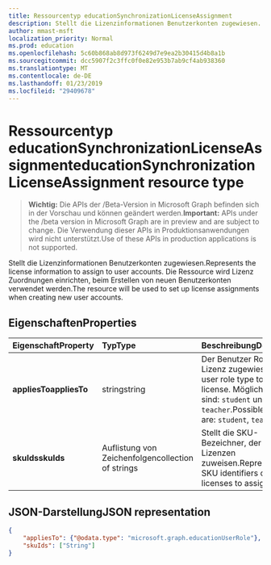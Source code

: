 ```yaml
---
title: Ressourcentyp educationSynchronizationLicenseAssignment
description: Stellt die Lizenzinformationen Benutzerkonten zugewiesen. Die Ressource wird Lizenz Zuordnungen einrichten, beim Erstellen von neuen Benutzerkonten verwendet werden.
author: mmast-msft
localization_priority: Normal
ms.prod: education
ms.openlocfilehash: 5c60b868ab8d973f6249d7e9ea2b30415d4b8a1b
ms.sourcegitcommit: dcc5907f2c3ffc0f0e82e953b7ab9cf4ab938360
ms.translationtype: MT
ms.contentlocale: de-DE
ms.lasthandoff: 01/23/2019
ms.locfileid: "29409678"
---
```

# <a name="educationsynchronizationlicenseassignment-resource-type"></a><span data-ttu-id="826f4-104">Ressourcentyp educationSynchronizationLicenseAssignment</span><span class="sxs-lookup"><span data-stu-id="826f4-104">educationSynchronizationLicenseAssignment resource type</span></span>

> <span data-ttu-id="826f4-105">**Wichtig:** Die APIs der /Beta-Version in Microsoft Graph befinden sich in der Vorschau und können geändert werden.</span><span class="sxs-lookup"><span data-stu-id="826f4-105">**Important:** APIs under the /beta version in Microsoft Graph are in preview and are subject to change.</span></span> <span data-ttu-id="826f4-106">Die Verwendung dieser APIs in Produktionsanwendungen wird nicht unterstützt.</span><span class="sxs-lookup"><span data-stu-id="826f4-106">Use of these APIs in production applications is not supported.</span></span>

<span data-ttu-id="826f4-107">Stellt die Lizenzinformationen Benutzerkonten zugewiesen.</span><span class="sxs-lookup"><span data-stu-id="826f4-107">Represents the license information to assign to user accounts.</span></span> <span data-ttu-id="826f4-108">Die Ressource wird Lizenz Zuordnungen einrichten, beim Erstellen von neuen Benutzerkonten verwendet werden.</span><span class="sxs-lookup"><span data-stu-id="826f4-108">The resource will be used to set up license assignments when creating new user accounts.</span></span>

## <a name="properties"></a><span data-ttu-id="826f4-109">Eigenschaften</span><span class="sxs-lookup"><span data-stu-id="826f4-109">Properties</span></span>

| <span data-ttu-id="826f4-110">Eigenschaft</span><span class="sxs-lookup"><span data-stu-id="826f4-110">Property</span></span> | <span data-ttu-id="826f4-111">Typ</span><span class="sxs-lookup"><span data-stu-id="826f4-111">Type</span></span> | <span data-ttu-id="826f4-112">Beschreibung</span><span class="sxs-lookup"><span data-stu-id="826f4-112">Description</span></span> |
|:-|:-|:-|
| <span data-ttu-id="826f4-113">**appliesTo**</span><span class="sxs-lookup"><span data-stu-id="826f4-113">**appliesTo**</span></span> | <span data-ttu-id="826f4-114">string</span><span class="sxs-lookup"><span data-stu-id="826f4-114">string</span></span> | <span data-ttu-id="826f4-115">Der Benutzer Rollentyp Lizenz zugewiesen.</span><span class="sxs-lookup"><span data-stu-id="826f4-115">The user role type to assign to license.</span></span> <span data-ttu-id="826f4-116">Mögliche Werte sind: `student` und `teacher`.</span><span class="sxs-lookup"><span data-stu-id="826f4-116">Possible values are: `student`, `teacher`.</span></span>         |
| <span data-ttu-id="826f4-117">**skuIds**</span><span class="sxs-lookup"><span data-stu-id="826f4-117">**skuIds**</span></span> | <span data-ttu-id="826f4-118">Auflistung von Zeichenfolgen</span><span class="sxs-lookup"><span data-stu-id="826f4-118">collection of strings</span></span> |  <span data-ttu-id="826f4-119">Stellt die SKU-Bezeichner, der die Lizenzen zuweisen.</span><span class="sxs-lookup"><span data-stu-id="826f4-119">Represents the SKU identifiers of the licenses to assign.</span></span>        |

## <a name="json-representation"></a><span data-ttu-id="826f4-120">JSON-Darstellung</span><span class="sxs-lookup"><span data-stu-id="826f4-120">JSON representation</span></span>
<!-- {
  "blockType": "resource",
  "optionalProperties": [

  ],
  "@odata.type": "microsoft.graph.educationSynchronizationLicenseAssignment"
}-->

```json
{
    "appliesTo": {"@odata.type": "microsoft.graph.educationUserRole"},
    "skuIds": ["String"]
}
```
